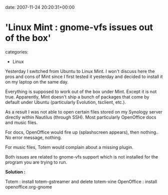 


date: 2007-11-24 20:20:31+00:00


# 'Linux Mint : gnome-vfs issues out of the box'

categories:
- Linux


Yesterday I switched from Ubuntu to Linux Mint. I won't discuss here the pros and cons of Mint since I first tested it yesterday and decided to install it on my laptop on the same day.

Everything is supposed to work out of the box under Mint.
Except it is not true. Apparently, Mint doesn't ship a bunch of packages that come by default under Ubuntu (particularly Evolution, tsclient, etc.).

As a result I was not able to open certain files stored on my Synology server directly within Nautilus (through SSH).
Most particularly OpenOffice docs and music files.

For docs, OpenOffice would fire up (splashscreen appears), then nothing.. No error message, nothing.

For music files, Totem would complain about a missing plugin.

Both issues are related to gnome-vfs support which is not installed for the program you are trying to run.

**Solution :**

Totem : install totem-gstreamer and delete totem-xine
OpenOffice : install openoffice.org-gnome
